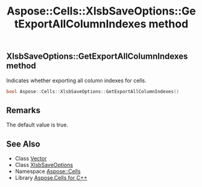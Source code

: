 ﻿---
title: Aspose::Cells::XlsbSaveOptions::GetExportAllColumnIndexes method
linktitle: GetExportAllColumnIndexes
second_title: Aspose.Cells for C++ API Reference
description: 'Aspose::Cells::XlsbSaveOptions::GetExportAllColumnIndexes method. Indicates whether exporting all column indexes for cells in C++.'
type: docs
weight: 800
url: /cpp/aspose.cells/xlsbsaveoptions/getexportallcolumnindexes/
---
## XlsbSaveOptions::GetExportAllColumnIndexes method


Indicates whether exporting all column indexes for cells.

```cpp
bool Aspose::Cells::XlsbSaveOptions::GetExportAllColumnIndexes()
```

## Remarks


The default value is true. 
## See Also

* Class [Vector](../../vector/)
* Class [XlsbSaveOptions](../)
* Namespace [Aspose::Cells](../../)
* Library [Aspose.Cells for C++](../../../)
